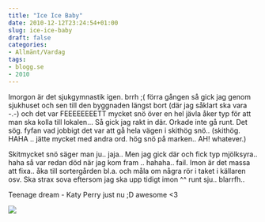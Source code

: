 ```yaml
---
title: "Ice Ice Baby"
date: 2010-12-12T23:24:54+01:00
slug: ice-ice-baby
draft: false
categories:
- Allmänt/Vardag
tags:
- blogg.se
- 2010
---
```

Imorgon är det sjukgymnastik igen. brrh ;( förra gången så gick jag genom sjukhuset och sen till den byggnaden längst bort (där jag såklart ska vara -.-) och det var FEEEEEEEETT mycket snö över en hel jävla åker typ för att man ska kolla till lokalen... Så gick jag rakt in där. Orkade inte gå runt. Det sög. fyfan vad jobbigt det var att gå hela vägen i skithög snö.. (skithög. HAHA .. jätte mycket med andra ord. hög snö på marken.. AH! whatever.)  
  
Skitmycket snö säger man ju.. jaja.. Men jag gick där och fick typ mjölksyra.. haha så var redan död när jag kom fram .. hahaha.. fail. Imon är det massa att fixa.. åka till sortergården bl.a. och måla om några rör i taket i källaren osv. Ska strax sova eftersom jag ska upp tidigt imon ^^ runt sju.. blarrfh..  
  
  
Teenage dream - Katy Perry just nu ;D awesome <3  
  
![](/assets/images/blogg.se/katy-perry_l_121423346.jpg)